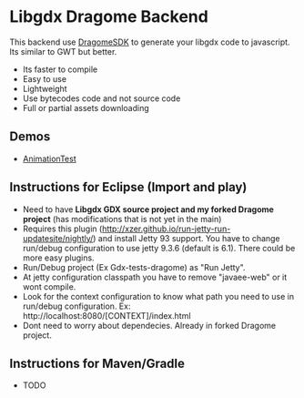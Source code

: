 # Libgdx Dragome Backend
This backend use [DragomeSDK](https://github.com/dragome/dragome-sdk) to generate your libgdx code to javascript. Its similar to GWT but better.
* Its faster to compile
* Easy to use
* Lightweight
* Use bytecodes code and not source code
* Full or partial assets downloading 

## Demos
* [AnimationTest](http://xpenatan.github.io/dragome-backend/index.html) 

## Instructions for Eclipse (Import and play)
* Need to have **Libgdx GDX source project and my forked Dragome project** (has modifications that is not yet in the main)
* Requires this plugin (http://xzer.github.io/run-jetty-run-updatesite/nightly/) and install Jetty 93 support. You have to change run/debug configuration to use jetty 9.3.6 (default is 6.1). There could be more easy plugins.
* Run/Debug project (Ex Gdx-tests-dragome) as "Run Jetty".
* At jetty configuration classpath you have to remove "javaee-web" or it wont compile.
* Look for the context configuration to know what path you need to use in run/debug configuration. Ex: http://localhost:8080/[CONTEXT]/index.html
* Dont need to worry about dependecies. Already in forked Dragome project.

## Instructions for Maven/Gradle
* TODO
